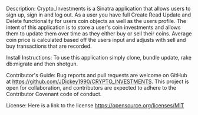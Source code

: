 Description:
Crypto_Investments is a Sinatra application that allows users to sign up, sign in and log out. As a user you have full Create Read Update and Delete functionality for users coin objects as well as the users profile. The intent of this application is to store a user's coin investments and allows them to update them over time as they either buy or sell their coins. Average coin price is calculated based off the users input and adjusts with sell and buy transactions that are recorded.

Install Instructions:
To use this application simply clone, bundle update, rake db:migrate and then shotgun.

Contributor's Guide:
Bug reports and pull requests are welcome on GitHub at https://github.com/JDickey1990/CRYPTO_INVESTMENTS. This project is open for collaboration, and contributors are expected to adhere to the Contributor Covenant code of conduct.

License:
Here is a link to the  license https://opensource.org/licenses/MIT

